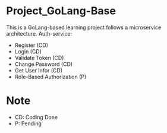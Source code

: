 # Project_GoLang-Base
This is a GoLang-based learning project follows a microservice architecture.
Auth-service:
- Register (CD)
- Login (CD)
- Validate Token (CD)
- Change Password (CD)
- Get User Infor (CD)
- Role-Based Authorization (P)
# Note
- CD: Coding Done
- P: Pending
